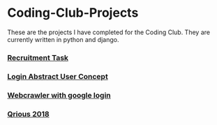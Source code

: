 # Coding-Club-Projects

These are the projects I have completed for the Coding Club. They are currently written in python and django.


### [Recruitment Task](/Recruit_task/)  
### [Login Abstract User Concept](/LoginAbstractUser/) 
### [Webcrawler with google login](/webcrawlerlogintype/)  
### [Qrious 2018](/Qrious2018/)  
